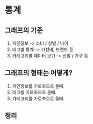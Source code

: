 # 통계

## 그래프의 기준
1. 개인정보
    ->  소비 / 성별 / 나이
2. 태그별 통계
   -> 가성비, 브랜드 등
3. 카테고리별 데이터 보기
    -> 신발 / 가구 등

## 그래프의 형태는 어떻게?
1. 개인정보를 가로축으로 둘때.
2. 태그를 가로축으로 둘때.
3. 카테고리를 가로축으로 둘때.

## 정리
